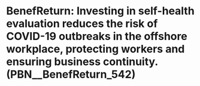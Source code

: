 # BenefReturn: __Investing in self-health evaluation reduces the risk of COVID-19 outbreaks in the offshore workplace, protecting workers and ensuring business continuity.__ (PBN__BenefReturn_542)

